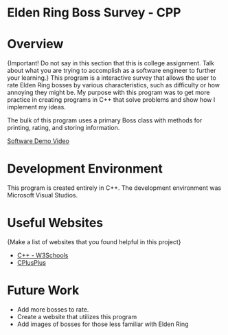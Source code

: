 # Elden Ring Boss Survey - CPP
# Overview

{Important!  Do not say in this section that this is college assignment.  Talk about what you are trying to accomplish as a software engineer to further your learning.}
This program is a interactive survey that allows the user to rate Elden Ring bosses by various characteristics, such as difficulty or how annoying they might be. My purpose with this program was to get more practice in creating programs in C++ that solve problems and show how I implement my ideas.  

The bulk of this program uses a primary Boss class with methods for printing, rating, and storing information. 

[Software Demo Video](http://youtube.link.goes.here)

# Development Environment

This program is created entirely in C++. The development environment was Microsoft Visual Studios.

# Useful Websites

{Make a list of websites that you found helpful in this project}
* [C++ - W3Schools](https://www.w3schools.com/cpp/default.asp)
* [CPlusPlus](https://cplusplus.com/)

# Future Work

* Add more bosses to rate.
* Create a website that utilizes this program
* Add images of bosses for those less familiar with Elden Ring
